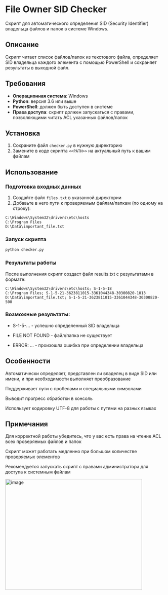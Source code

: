 # File Owner SID Checker

Скрипт для автоматического определения SID (Security Identifier) владельца файлов и папок в системе Windows.

## Описание

Скрипт читает список файлов/папок из текстового файла, определяет SID владельца каждого элемента с помощью PowerShell и сохраняет результаты в выходной файл.

## Требования

- **Операционная система**: Windows
- **Python**: версия 3.6 или выше
- **PowerShell**: должен быть доступен в системе
- **Права доступа**: скрипт должен запускаться с правами, позволяющими читать ACL указанных файлов/папок

## Установка

1. Сохраните файл `checker.py` в нужную директорию
2. Замените в коде скрипта `<<PATH>>` на актуальный путь к вашим файлам

## Использование

### Подготовка входных данных

1. Создайте файл `files.txt` в указанной директории
2. Добавьте в него пути к проверяемым файлам/папкам (по одному на строку):
```
C:\Windows\System32\drivers\etc\hosts
C:\Program Files
D:\Data\important_file.txt
```

### Запуск скрипта

```bash
python checker.py
```
### Результаты работы
После выполнения скрипт создаст файл results.txt с результатами в формате:

```text
C:\Windows\System32\drivers\etc\hosts; S-1-5-18
C:\Program Files; S-1-5-21-3623811015-3361044348-30300820-1013
D:\Data\important_file.txt; S-1-5-21-3623811015-3361044348-30300820-500
```

### Возможные результаты: 
* S-1-5-... - успешно определенный SID владельца

* FILE NOT FOUND - файл/папка не существует

* ERROR: ... - произошла ошибка при определении владельца

## Особенности
Автоматически определяет, представлен ли владелец в виде SID или имени, и при необходимости выполняет преобразование

Поддерживает пути с пробелами и специальными символами

Выводит прогресс обработки в консоль

Использует кодировку UTF-8 для работы с путями на разных языках

## Примечания
Для корректной работы убедитесь, что у вас есть права на чтение ACL всех проверяемых файлов и папок

Скрипт может работать медленно при большом количестве проверяемых элементов

Рекомендуется запускать скрипт с правами администратора для доступа к системным файлам




<img width="432" height="350" alt="image" src="https://github.com/user-attachments/assets/61b3ec6f-c5e5-46fe-bb09-b291e7166563" />

